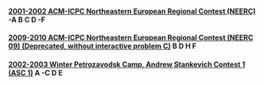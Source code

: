 #### [2001-2002 ACM-ICPC Northeastern European Regional Contest (NEERC)](https://codeforces.com/gym/100002) -A B C D -F

#### [2009-2010 ACM-ICPC Northeastern European Regional Contest (NEERC 09) (Deprecated, without interactive problem C)](https://codeforces.com/gym/100069) B D H F

#### [2002-2003 Winter Petrozavodsk Camp, Andrew Stankevich Contest 1 (ASC 1)](https://codeforces.com/gym/100199) A -C D E


